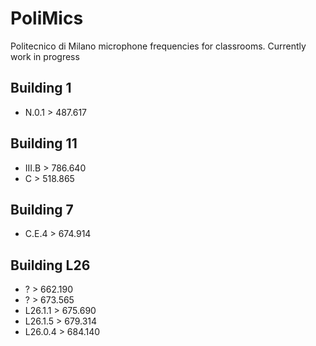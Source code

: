 # PoliMics
Politecnico di Milano microphone frequencies for classrooms.
Currently work in progress

## Building 1
- N.0.1 > 487.617

## Building 11
- III.B > 786.640
- C > 518.865

## Building 7
- C.E.4 > 674.914

## Building L26
- ? > 662.190
- ? > 673.565
- L26.1.1 > 675.690
- L26.1.5 > 679.314
- L26.0.4 > 684.140

